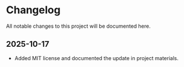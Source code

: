 # Changelog

All notable changes to this project will be documented here.

## 2025-10-17

- Added MIT license and documented the update in project materials.

